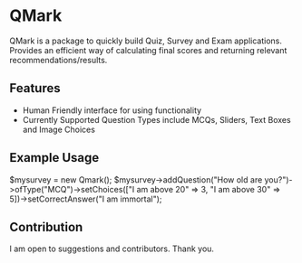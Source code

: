 QMark
=========================

QMark is a package to quickly build Quiz, Survey and Exam applications. Provides an efficient way of calculating final scores and returning relevant recommendations/results.

Features
--------

- Human Friendly interface for using functionality
- Currently Supported Question Types include MCQs, Sliders, Text Boxes and Image Choices

Example Usage
-------------
$mysurvey = new Qmark();
$mysurvey->addQuestion("How old are you?")->ofType("MCQ")->setChoices(["I am above 20" => 3, "I am above 30" => 5])->setCorrectAnswer("I am immortal");

Contribution
--------

I am open to suggestions and contributors. Thank you.
